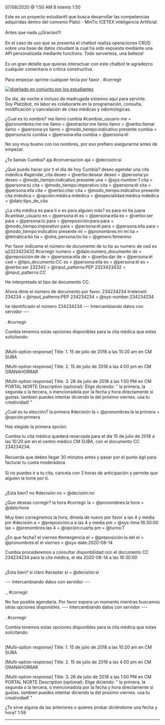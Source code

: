 

07/08/2020 @
1:50
AM
8
Intents
1:50
 
Este es un proyecto estudiantil que busca desarrollar las competencias adquiridas dentro del convenio Platzi - MinTic ICETEX Inteligencia Artificial. </br> </br> Antes que nada ¡¡¡Gracias!!! </br> </br> En el caso de uso que se presenta el chatbot realiza operaciones CRUD sobre una base de datos cloudant la cual ha sido expuesta mediante una API personalizada mediante functions. Todo serverless, una belleza!</br> </br> Es un gran detalle que quieras interactuar con este chatbot te agradezco cualquier comentario o critica constructiva. </br> </br> Para empezar oprime cualquier tecla por favor
.
#corregir
 
<a href="https://imgur.com/fMUI13D"><img src="https://i.imgur.com/fMUI13Dt.jpg" title="diseñado en conjunto por los estudiantes" /></a>
 
<div class="msgj">De día, de noche e incluso de madrugada estamos aquí para servirte. </div>
 
<div class="msgj">Soy Platzibot, mi labor es colaborarte en la programación, consulta, modificación y cancelación de citas médicas y odontológicas.</div>
 
¿Cual es tú nombre?
me llamo cumbia
#cambiar_usuario
me = @pronombres:me
me llamo = @extractor:me llamo
llamo = @verbo:llamar
llamo = @persona:yo
llamo = @modo_tiempo:indicativo presente
cumbia = @persona:tú
cumbia = @persona:ella
cumbia = @persona:él
 
No soy muy bueno con los nombres, por eso prefiero asegurarme antes de empezar. </br></br>¿Te llamás Cumbia?
aja
#conversacion
aja = @decisión:sí
 
¿Qué puedo hacer por ti el día de hoy Cumbia?
deseo agendar una cita mdedica
#agendar_cita
deseo = @verbo:desear
deseo = @persona:yo
deseo = @modo_tiempo:indicativo presente
una = @sys-number:1
cita = @persona:tú
cita = @modo_tiempo:imperativo
cita = @persona:él
cita = @persona:ella
cita = @verbo:citar
cita = @modo_tiempo:indicativo presente
cita mdedica = @opción:médica
mdedica = @especialidad:médica
mdedica = @dato:tipo_de_cita
 
¿La cita médica es para ti o es para alguien más?
es para mi tia juana
#cambiar_usuario
es = @persona:él
es = @persona:ella
es = @verbo:ser
para = @persona:tú
para = @preposición:para
para = @modo_tiempo:imperativo
para = @persona:él
para = @persona:ella
para = @modo_tiempo:indicativo presente
mi = @pronombres:mí
mi tia = @temática:tio
tia = @otra_persona:tío
tia = @genero:femenino
 
Por favor indicame el número de documento de tu tia
su numero de ced es q2323423432
#corregir
numero = @dato:numero_documento
de = @preposición:de
de = @persona:ella
de = @verbo:dar
de = @persona:él
ced = @tipo_documento:CC
es = @persona:ella
es = @persona:él
es = @verbo:ser
232342 = @input_patterns:PEP
2323423432 = @input_patterns:CC
 
He interpretado el tipo de documento CC.
 
Ahora dime el número de documento por favor.
234234234
Irrelevant
234234 = @input_patterns:PEP
234234234 = @sys-number:234234234
 
he identificado el número 234234234 --- Intercambiando datos con servidor --- </br></br>
.
#corregir
 
Cumbia tenemos estas opciones disponibles para la cita médica que estas solicitando:</br></br>
 
[Multi-option response]
Title: 1. 15 de julio de 2018 a las 10:20 am en CM SUBA

 
[Multi-option response]
Title: 2. 15 de julio de 2018 a las 4:00 pm en CM GRANAHORRAR

 
[Multi-option response]
Title: 3. 26 de julio de 2018 a las 1:00 PM en CM PORTAL NORTE
Description (optional): Elige diciendo: " la primera, la segunda o la tercera, o mencionadola por la fecha y hora directamente si gustas. tambien puedes intentar diciendo la del proximo viernes. usa tu creatividad! "

 
¿Cuál es tu elección?
la primera
#decisión
la = @pronombres:la
la primera = @opción:primera
 
Has elegido la primera opción:
 
Cumbia tu cita médica quedará reservada para el día 15 de julio de 2018 a las 10:20 am en el centro médico CM SUBA, con el documento CC 234234234. </br></br>Recuerda que debes llegar 30 minutos antes y pasar por el punto ágil para facturar tu cuota moderadora.</br></br>Si no puedes ir a tu cita, cancela con 3 horas de anticipación y permite que alguien la tome por ti.</br></br>
 
¿Esta bien?
no
#decisión
no = @decisión:no
 
¿Que deseas corregir?
la hora
#corregir
la = @pronombres:la
hora = @dato:hora
 
Muy bien corregiremos la hora, dímela de nuevo por favor
a las 4 y media pm
#decisión
a = @preposición:a
a las 4 y media pm = @sys-time:16:30:00
las = @pronombres:las
4 = @opción:cuarta
pm = @turno:T
 
¿En que fecha?
el viernes
#emergencia
el = @preposición:la del
el = @pronombres:el
el viernes = @sys-date:2020-08-14
 
Cumbia procederemos a consultar disponbilidad con el documento CC 234234234 para la cita médica, el dia 2020-08-14 a las 16:30:00 </br></br>
 
¿Esta bien?
si claro
#aceptar
si = @decisión:sí
 
--- Intercambiando datos con servidor --- </br></br>
.,
#corregir
 
No fue posible agendarla. Por favor espera un momento mientras buscamos otras opciones disponibles. --- Intercambiando datos con servidor --- </br></br>
.
#corregir
 
Cumbia tenemos estas opciones disponibles para la cita médica que estas solicitando:</br></br>
 
[Multi-option response]
Title: 1. 15 de julio de 2018 a las 10:20 am en CM SUBA

 
[Multi-option response]
Title: 2. 15 de julio de 2018 a las 4:00 pm en CM GRANAHORRAR

 
[Multi-option response]
Title: 3. 26 de julio de 2018 a las 1:00 PM en CM PORTAL NORTE
Description (optional): Elige diciendo: " la primera, la segunda o la tercera, o mencionadola por la fecha y hora directamente si gustas. tambien puedes intentar diciendo la del proximo viernes. usa tu creatividad! "

 
¿Te sirve alguna de las anteriores o quieres probar diciéndome una fecha y hora?
1:59

---
